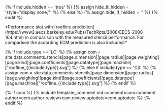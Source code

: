 {% if include.hidden == 'true' %}
	{% assign hide_if_hidden = 'style="display:none;"' %}
{% else %}
	{% assign hide_if_hidden = '' %}
{% endif %}
<div  markdown="1" class="roofline" id="rfl_{{include.type}}" {{hide_if_hidden}} >
<object data="./roofline_{{include.type}}.svg" type="image/svg+xml"></object>
*Performance plot with [roofline prediction](https://www2.eecs.berkeley.edu/Pubs/TechRpts/2008/EECS-2008-164.html) in comparison with the measured stencil performance. For comparison the according ECM prediction is also included.*

{% if include.type == 'LC' %}
	{% assign com = site.data.comments.stencils[page.dimension][page.radius][page.weighting][page.kind][page.coefficients][page.datatype][page.machine]["roofline_{{include.type}}.svg"] %}
{% else if include.type == 'CS' %}
	{% assign com = site.data.comments.stencils[page.dimension][page.radius][page.weighting][page.kind][page.coefficients][page.datatype][page.machine]["roofline_{{include.type}}.svg"] %}
{% endif %}

{% if com %}
{% include template_comment.md comment=com.comment author=com.author review=com.review uptodate=com.uptodate %}
{% endif %}
</div>
